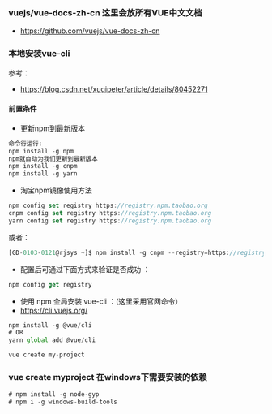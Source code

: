 
### vuejs/vue-docs-zh-cn 这里会放所有VUE中文文档
* https://github.com/vuejs/vue-docs-zh-cn

### 本地安装vue-cli
参考：

- https://blog.csdn.net/xuqipeter/article/details/80452271

#### 前置条件

- 更新npm到最新版本 
```js
命令行运行: 
npm install -g npm 
npm就自动为我们更新到最新版本
npm install -g cnpm
npm install -g yarn
```
- 淘宝npm镜像使用方法 
```js
npm config set registry https://registry.npm.taobao.org 
cnpm config set registry https://registry.npm.taobao.org 
yarn config set registry https://registry.npm.taobao.org 
```
或者：
```js
[GD-0103-0121@rjsys ~]$ npm install -g cnpm --registry=https://registry.npm.taobao.org
```

- 配置后可通过下面方式来验证是否成功 ： 
```js
npm config get registry
```
- 使用 npm 全局安装 vue-cli ：(这里采用官网命令）
- https://cli.vuejs.org/
```js
npm install -g @vue/cli
# OR
yarn global add @vue/cli

vue create my-project
```
### vue create myproject 在windows下需要安装的依赖
```js
# npm install -g node-gyp 
# npm i -g windows-build-tools
```


